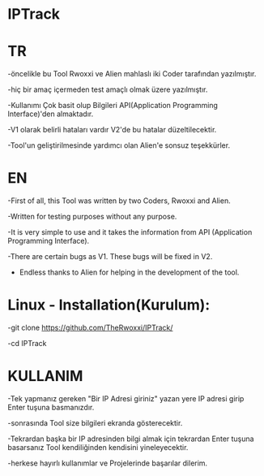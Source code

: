 # IPTrack

# TR

-öncelikle bu Tool Rwoxxi ve Alien mahlaslı iki Coder tarafından yazılmıştır.

-hiç bir amaç içermeden test amaçlı olmak üzere yazılmıştır.

-Kullanımı Çok basit olup Bilgileri API(Application Programming Interface)'den almaktadır.

-V1 olarak belirli hataları vardır V2'de bu hatalar düzeltilecektir.

-Tool'un geliştirilmesinde yardımcı olan Alien'e sonsuz teşekkürler.

# EN

-First of all, this Tool was written by two Coders, Rwoxxi and Alien.

-Written for testing purposes without any purpose.

-It is very simple to use and it takes the information from API (Application Programming Interface).

-There are certain bugs as V1. These bugs will be fixed in V2.

- Endless thanks to Alien for helping in the development of the tool.
  

# Linux - Installation(Kurulum):

-git clone https://github.com/TheRwoxxi/IPTrack/

-cd IPTrack

# KULLANIM

-Tek yapmanız gereken "Bir IP Adresi giriniz" yazan yere IP adresi girip Enter tuşuna basmanızdır.

-sonrasında Tool size bilgileri ekranda gösterecektir.

-Tekrardan başka bir IP adresinden bilgi almak için tekrardan Enter tuşuna basarsanız Tool kendiliğinden kendisini yineleyecektir.

-herkese hayırlı kullanımlar ve Projelerinde başarılar dilerim.
